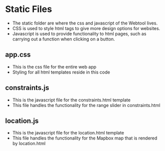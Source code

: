 # Static Files
- The static folder are where the css and javascript of the Webtool lives.
- CSS is used to style html tags to give more design options for websites.
- Javascript is used to provide functionality to html pages, such as carrying out a function when clicking on a button.

## app.css
- This is the css file for the entire web app
- Styling for all html templates reside in this code

## constraints.js
- This is the javascript file for the constraints.html template
- This file handles the functionality for the range slider in constraints.html

## location.js
- This is the javascript file for the location.html template
- This file handles the functionality for the Mapbox map that is rendered by location.html
